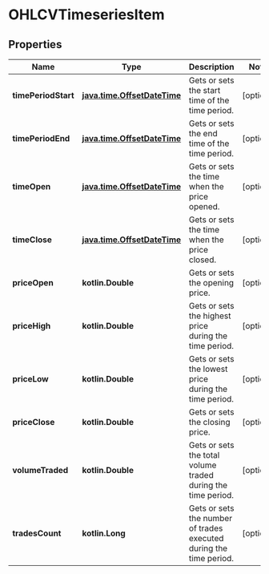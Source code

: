 
# OHLCVTimeseriesItem

## Properties
| Name | Type | Description | Notes |
| ------------ | ------------- | ------------- | ------------- |
| **timePeriodStart** | [**java.time.OffsetDateTime**](java.time.OffsetDateTime.md) | Gets or sets the start time of the time period. |  [optional] |
| **timePeriodEnd** | [**java.time.OffsetDateTime**](java.time.OffsetDateTime.md) | Gets or sets the end time of the time period. |  [optional] |
| **timeOpen** | [**java.time.OffsetDateTime**](java.time.OffsetDateTime.md) | Gets or sets the time when the price opened. |  [optional] |
| **timeClose** | [**java.time.OffsetDateTime**](java.time.OffsetDateTime.md) | Gets or sets the time when the price closed. |  [optional] |
| **priceOpen** | **kotlin.Double** | Gets or sets the opening price. |  [optional] |
| **priceHigh** | **kotlin.Double** | Gets or sets the highest price during the time period. |  [optional] |
| **priceLow** | **kotlin.Double** | Gets or sets the lowest price during the time period. |  [optional] |
| **priceClose** | **kotlin.Double** | Gets or sets the closing price. |  [optional] |
| **volumeTraded** | **kotlin.Double** | Gets or sets the total volume traded during the time period. |  [optional] |
| **tradesCount** | **kotlin.Long** | Gets or sets the number of trades executed during the time period. |  [optional] |



